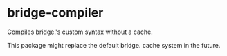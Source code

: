 # bridge-compiler
Compiles bridge.'s custom syntax without a cache.

This package might replace the default bridge. cache system in the future.
